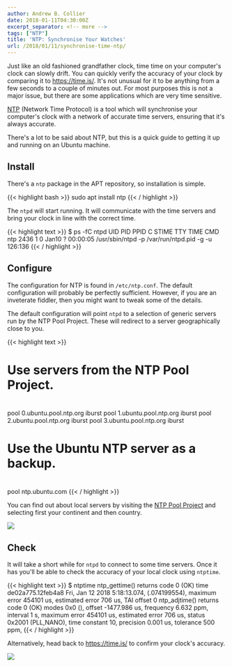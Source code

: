 ```yaml
---
author: Andrew B. Collier
date: 2018-01-11T04:30:00Z
excerpt_separator: <!-- more -->
tags: ["NTP"]
title: 'NTP: Synchronise Your Watches'
url: /2018/01/11/synchronise-time-ntp/
---
```


Just like an old fashioned grandfather clock, time time on your computer's clock can slowly drift. You can quickly verify the accuracy of your clock by comparing it to <https://time.is/>. It's not unusual for it to be anything from a few seconds to a couple of minutes out. For most purposes this is not a major issue, but there are some applications which are very time sensitive.

[NTP](http://www.ntp.org/) (Network Time Protocol) is a tool which will synchronise your computer's clock with a network of accurate time servers, ensuring that it's always accurate.

There's a lot to be said about NTP, but this is a quick guide to getting it up and running on an Ubuntu machine.

<!--more-->

## Install

There's a `ntp` package in the APT repository, so installation is simple.

{{< highlight bash >}}
sudo apt install ntp
{{< / highlight >}}

The `ntpd` will start running. It will communicate with the time servers and bring your clock in line with the correct time.

{{< highlight text >}}
$ ps -fC ntpd
UID        PID  PPID  C STIME TTY          TIME CMD
ntp       2436     1  0 Jan10 ?        00:00:05 /usr/sbin/ntpd -p /var/run/ntpd.pid -g -u 126:136
{{< / highlight >}}

## Configure

The configuration for NTP is found in `/etc/ntp.conf`. The default configuration will probably be perfectly sufficient. However, if you are an inveterate fiddler, then you might want to tweak some of the details.

The default configuration will point `ntpd` to a selection of generic servers run by the NTP Pool Project. These will redirect to a server geographically close to you.

{{< highlight text >}}
# Use servers from the NTP Pool Project.
#
pool 0.ubuntu.pool.ntp.org iburst
pool 1.ubuntu.pool.ntp.org iburst
pool 2.ubuntu.pool.ntp.org iburst
pool 3.ubuntu.pool.ntp.org iburst

# Use the Ubuntu NTP server as a backup.
#
pool ntp.ubuntu.com
{{< / highlight >}}

You can find out about local servers by visiting the [NTP Pool Project](http://www.pool.ntp.org/en/) and selecting first your continent and then country.

![](/img/2018/01/pool-ntp-south-africa.png)

## Check

It will take a short while for `ntpd` to connect to some time servers. Once it has you'll be able to check the accuracy of your local clock using `ntptime`.

{{< highlight text >}}
$ ntptime
ntp_gettime() returns code 0 (OK)
  time de02a775.12feb4a8  Fri, Jan 12 2018  5:18:13.074, (.074199554),
  maximum error 454101 us, estimated error 706 us, TAI offset 0
ntp_adjtime() returns code 0 (OK)
  modes 0x0 (),
  offset -1477.986 us, frequency 6.632 ppm, interval 1 s,
  maximum error 454101 us, estimated error 706 us,
  status 0x2001 (PLL,NANO),
  time constant 10, precision 0.001 us, tolerance 500 ppm,
{{< / highlight >}}

Alternatively, head back to <https://time.is/> to confirm your clock's accuracy.

![](/img/2018/01/time-is.png)